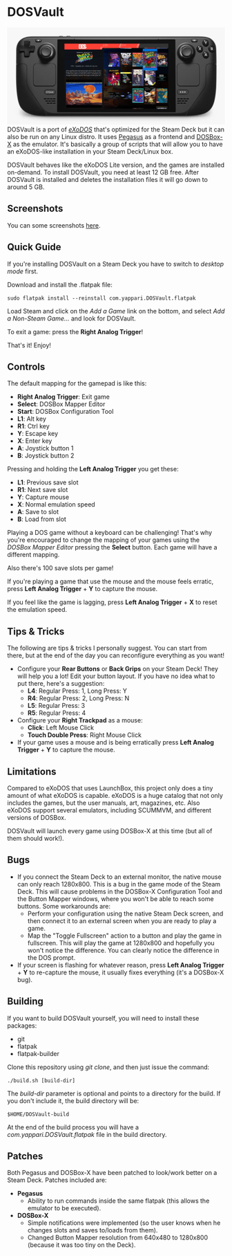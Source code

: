 ﻿# DOSVault

![Steam Deck running DOSVault](https://raw.githubusercontent.com/naikel/DOSVault/master/screenshots/SteamDeckCanvas.png)
DOSVault is a port of *[eXoDOS](https://www.retro-exo.com/exodos.html)* that's optimized for the Steam Deck but it can also be run on any Linux distro. It uses [Pegasus](https://pegasus-frontend.org/) as a frontend and [DOSBox-X](https://dosbox-x.com/) as the emulator. It's basically a group of scripts that will allow you to have an eXoDOS-like installation in your Steam Deck/Linux box.

DOSVault behaves like the eXoDOS Lite version, and the games are installed on-demand. To install DOSVault, you need at least 12 GB free. After DOSVault is installed and deletes the installation files it will go down to around 5 GB.

## Screenshots
You can some screenshots [here](screenshots/README.md).

## Quick Guide
If you're installing DOSVault on a Steam Deck you have to switch to *desktop mode* first.

Download and install the .flatpak file:

    sudo flatpak install --reinstall com.yappari.DOSVault.flatpak

Load Steam and click on the *Add a Game* link on the bottom, and select *Add a Non-Steam Game...* and look for DOSVault.

To exit a game: press the **Right Analog Trigger**!

That's it! Enjoy!
## Controls
The default mapping for the gamepad is like this:

 - **Right Analog Trigger**: Exit game
 - **Select**: DOSBox Mapper Editor
 - **Start**: DOSBox Configuration Tool
 - **L1**: Alt key 
 - **R1**: Ctrl key
 - **Y**: Escape key
 - **X**: Enter key
 - **A**: Joystick button 1
 - **B**: Joystick button 2

Pressing and holding the **Left Analog Trigger** you get these:

 - **L1**: Previous save slot
 - **R1**: Next save slot
 - **Y**: Capture mouse
 - **X**: Normal emulation speed
 - **A**: Save to slot
 - **B**: Load from slot

Playing a DOS game without a keyboard can be challenging! That's why you're encouraged to change the mapping of your games using the _DOSBox Mapper Editor_ pressing the **Select** button. Each game will have a different mapping.

Also there's 100 save slots per game!

If you're playing a game that use the mouse and the mouse feels erratic, press  **Left Analog Trigger** + **Y** to capture the mouse. 

If you feel like the game is lagging, press **Left Analog Trigger** + **X** to reset the emulation speed.
## Tips & Tricks
The following are tips & tricks I personally suggest. You can start from there, but at the end of the day you can reconfigure everything as you want!

* Configure your **Rear Buttons** or **Back Grips** on your Steam Deck! They will help you a lot! Edit your button layout. If you have no idea what to put there, here's a suggestion:
   * **L4**: Regular Press: 1, Long Press: Y
   * **R4**: Regular Press: 2, Long Press: N
   * **L5**: Regular Press: 3
   * **R5**: Regular Press: 4
*  Configure your **Right Trackpad** as a mouse:
   * **Click**: Left Mouse Click
   * **Touch Double Press**: Right Mouse Click
* If your game uses a mouse and is being erratically press  **Left Analog Trigger** + **Y** to capture the mouse. 

## Limitations
Compared to eXoDOS that uses LaunchBox, this project only does a tiny amount of what eXoDOS is capable. eXoDOS is a huge catalog that not only includes the games, but the user manuals, art, magazines, etc. Also eXoDOS support several emulators, including SCUMMVM, and different versions of DOSBox.

DOSVault will launch every game using DOSBox-X at this time (but all of them should work!).


## Bugs
* If you connect the Steam Deck to an external monitor, the native mouse can only reach 1280x800. This is a bug in the game mode of the Steam Deck. This will cause problems in the DOSBox-X Configuration Tool and the Button Mapper windows, where you won't be able to reach some buttons. Some workarounds are:
   * Perform your configuration using the native Steam Deck screen, and then connect it to an external screen when you are ready to play a game.
   * Map the "Toggle Fullscreen" action to a button and play the game in fullscreen. This will play the game at 1280x800 and hopefully you won't notice the difference. You can clearly notice the difference in the DOS prompt. 
*  If your screen is flashing for whatever reason, press **Left Analog Trigger** + **Y** to re-capture the mouse, it usually fixes everything (it's a DOSBox-X bug).

## Building
If you want to build DOSVault yourself, you will need to install these packages:

 - git
 - flatpak
 - flatpak-builder

Clone this repository using _git clone_, and then just issue the command:

    ./build.sh [build-dir]
    
The _build-dir_ parameter is optional and points to a directory for the build. If you don't include it, the build directory will be:

    $HOME/DOSVault-build

At the end of the build process you will have a *com.yappari.DOSVault.flatpak* file in the build directory.

## Patches
Both Pegasus and DOSBox-X have been patched to look/work better on a Steam Deck. Patches included are:
* **Pegasus**
   * Ability to run commands inside the same flatpak (this allows the emulator to be executed).
* **DOSBox-X**
   * Simple notifications were implemented (so the user knows when he changes slots and saves to/loads from them).
   * Changed Button Mapper resolution from 640x480 to 1280x800 (because it was too tiny on the Deck).


